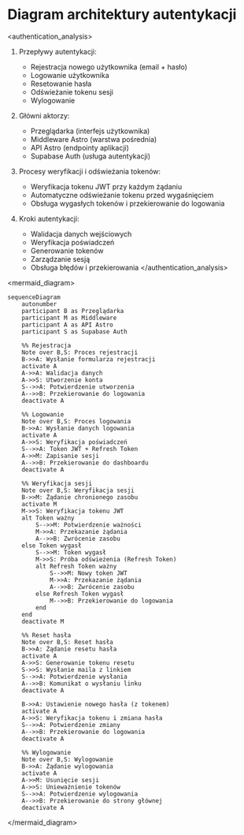 # Diagram architektury autentykacji

<authentication_analysis>
1. Przepływy autentykacji:
   - Rejestracja nowego użytkownika (email + hasło)
   - Logowanie użytkownika
   - Resetowanie hasła
   - Odświeżanie tokenu sesji
   - Wylogowanie

2. Główni aktorzy:
   - Przeglądarka (interfejs użytkownika)
   - Middleware Astro (warstwa pośrednia)
   - API Astro (endpointy aplikacji)
   - Supabase Auth (usługa autentykacji)

3. Procesy weryfikacji i odświeżania tokenów:
   - Weryfikacja tokenu JWT przy każdym żądaniu
   - Automatyczne odświeżanie tokenu przed wygaśnięciem
   - Obsługa wygasłych tokenów i przekierowanie do logowania

4. Kroki autentykacji:
   - Walidacja danych wejściowych
   - Weryfikacja poświadczeń
   - Generowanie tokenów
   - Zarządzanie sesją
   - Obsługa błędów i przekierowania
</authentication_analysis>

<mermaid_diagram>
```mermaid
sequenceDiagram
    autonumber
    participant B as Przeglądarka
    participant M as Middleware
    participant A as API Astro
    participant S as Supabase Auth

    %% Rejestracja
    Note over B,S: Proces rejestracji
    B->>A: Wysłanie formularza rejestracji
    activate A
    A->>A: Walidacja danych
    A->>S: Utworzenie konta
    S-->>A: Potwierdzenie utworzenia
    A-->>B: Przekierowanie do logowania
    deactivate A

    %% Logowanie
    Note over B,S: Proces logowania
    B->>A: Wysłanie danych logowania
    activate A
    A->>S: Weryfikacja poświadczeń
    S-->>A: Token JWT + Refresh Token
    A->>M: Zapisanie sesji
    A-->>B: Przekierowanie do dashboardu
    deactivate A

    %% Weryfikacja sesji
    Note over B,S: Weryfikacja sesji
    B->>M: Żądanie chronionego zasobu
    activate M
    M->>S: Weryfikacja tokenu JWT
    alt Token ważny
        S-->>M: Potwierdzenie ważności
        M->>A: Przekazanie żądania
        A-->>B: Zwrócenie zasobu
    else Token wygasł
        S-->>M: Token wygasł
        M->>S: Próba odświeżenia (Refresh Token)
        alt Refresh Token ważny
            S-->>M: Nowy token JWT
            M->>A: Przekazanie żądania
            A-->>B: Zwrócenie zasobu
        else Refresh Token wygasł
            M-->>B: Przekierowanie do logowania
        end
    end
    deactivate M

    %% Reset hasła
    Note over B,S: Reset hasła
    B->>A: Żądanie resetu hasła
    activate A
    A->>S: Generowanie tokenu resetu
    S->>S: Wysłanie maila z linkiem
    S-->>A: Potwierdzenie wysłania
    A-->>B: Komunikat o wysłaniu linku
    deactivate A
    
    B->>A: Ustawienie nowego hasła (z tokenem)
    activate A
    A->>S: Weryfikacja tokenu i zmiana hasła
    S-->>A: Potwierdzenie zmiany
    A-->>B: Przekierowanie do logowania
    deactivate A

    %% Wylogowanie
    Note over B,S: Wylogowanie
    B->>A: Żądanie wylogowania
    activate A
    A->>M: Usunięcie sesji
    A->>S: Unieważnienie tokenów
    S-->>A: Potwierdzenie wylogowania
    A-->>B: Przekierowanie do strony głównej
    deactivate A
```
</mermaid_diagram> 